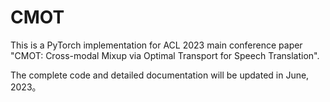 # CMOT

This is a PyTorch implementation for ACL 2023 main conference paper "CMOT: Cross-modal Mixup via Optimal Transport for Speech Translation".

The complete code and detailed documentation will be updated in June, 2023。
